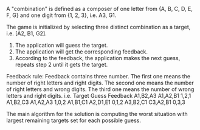 A "combination" is defined as a composer of one letter from {A, B, C, D, E, F, G} and one digit from {1, 2, 3}, i.e. A3, G1.

The game is initialized by selecting three distinct combination as a target, i.e. [A2, B1, G2]. 
1. The application will guess the target.
2. The application will get the corresponding feedback.
3. According to the feedback, the application makes the next guess, repeats step 2 until it gets the target.

Feedback rule:
Feedback contains three number.
The first one means the number of right letters and right digits.
The second one means the number of right letters and wrong digits.
The third one means the number of wrong letters and right digits.
i.e.
Target      Guess    Feedback
A1,B2,A3  A1,A2,B1    1,2,1
A1,B2,C3  A1,A2,A3    1,0,2
A1,B1,C1  A2,D1,E1    0,1,2
A3,B2,C1  C3,A2,B1    0,3,3


The main algorithm for the solution is computing the worst situation with largest remaining targets set for each possible guess.
